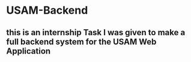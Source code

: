 # USAM-Backend
## this is an internship Task I was given to make a full backend system for the USAM Web Application 

